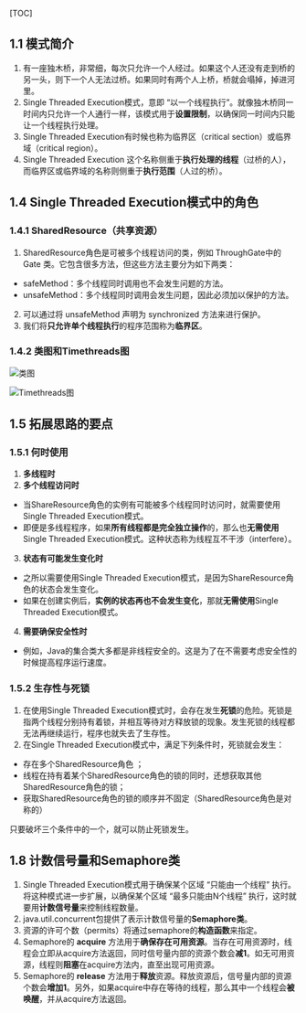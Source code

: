 [TOC]

## 1.1 模式简介

1. 有一座独木桥，非常细，每次只允许一个人经过。如果这个人还没有走到桥的另一头，则下一个人无法过桥。如果同时有两个人上桥，桥就会塌掉，掉进河里。
2. Single Threaded Execution模式，意即 “以一个线程执行”。就像独木桥同一时间内只允许一个人通行一样，该模式用于**设置限制**，以确保同一时间内只能让一个线程执行处理。
3. Single Threaded Execution有时候也称为临界区（critical section）或临界域（critical region）。
4. Single Threaded Execution 这个名称侧重于**执行处理的线程**（过桥的人），而临界区或临界域的名称则侧重于**执行范围**（人过的桥）。



## 1.4 Single Threaded Execution模式中的角色

### 1.4.1 SharedResource（共享资源）
1. SharedResource角色是可被多个线程访问的类，例如 ThroughGate中的 Gate 类。它包含很多方法，但这些方法主要分为如下两类：
  + safeMethod：多个线程同时调用也不会发生问题的方法。
  + unsafeMethod：多个线程同时调用会发生问题，因此必须加以保护的方法。
2. 可以通过将 unsafeMethod 声明为 synchronized 方法来进行保护。
3. 我们将**只允许单个线程执行**的程序范围称为**临界区**。

### 1.4.2 类图和Timethreads图

![类图](https://ws3.sinaimg.cn/large/006oCwEfly1g1xf8we8cuj30j606d0t8.jpg)

![Timethreads图](https://ws3.sinaimg.cn/large/006oCwEfly1g1xf8wet1uj30j60aojs8.jpg)



## 1.5 拓展思路的要点

### 1.5.1 何时使用
1. **多线程时**
2. **多个线程访问时**
  + 当ShareResource角色的实例有可能被多个线程同时访问时，就需要使用Single Threaded Execution模式。
  + 即便是多线程程序，如果**所有线程都是完全独立操作**的，那么也**无需使用**Single Threaded Execution模式。这种状态称为线程互不干涉（interfere）。
3. **状态有可能发生变化时**
  + 之所以需要使用Single Threaded Execution模式，是因为ShareResource角色的状态会发生变化。
  + 如果在创建实例后，**实例的状态再也不会发生变化**，那就**无需使用**Single Threaded Execution模式。
4. **需要确保安全性时**
  + 例如，Java的集合类大多都是非线程安全的。这是为了在不需要考虑安全性的时候提高程序运行速度。



### 1.5.2 生存性与死锁
1. 在使用Single Threaded Execution模式时，会存在发生**死锁**的危险。死锁是指两个线程分别持有着锁，并相互等待对方释放锁的现象。发生死锁的线程都无法再继续运行，程序也就失去了生存性。
2. 在Single Threaded Execution模式中，满足下列条件时，死锁就会发生：
  + 存在多个SharedResource角色 ；
  + 线程在持有着某个SharedResource角色的锁的同时，还想获取其他 SharedResource角色的锁；
  + 获取SharedResource角色的锁的顺序并不固定（SharedResource角色是对称的）

只要破坏三个条件中的一个，就可以防止死锁发生。



## 1.8 计数信号量和Semaphore类
1. Single Threaded Execution模式用于确保某个区域 “只能由一个线程” 执行。将这种模式进一步扩展，以确保某个区域 “最多只能由N个线程” 执行，这时就要用**计数信号量**来控制线程数量。
2. java.util.concurrent包提供了表示计数信号量的**Semaphore类**。
3. 资源的许可个数（permits）将通过semaphore的**构造函数**来指定。
4. Semaphore的 **acquire** 方法用于**确保存在可用资源**。当存在可用资源时，线程会立即从acquire方法返回，同时信号量内部的资源个数会**减1**。如无可用资源，线程则**阻塞**在acquire方法内，直至出现可用资源。
5. Semaphore的 **release** 方法用于**释放**资源。释放资源后，信号量内部的资源个数会**增加1**。另外，如果acquire中存在等待的线程，那么其中一个线程会**被唤醒**，并从acquire方法返回。













